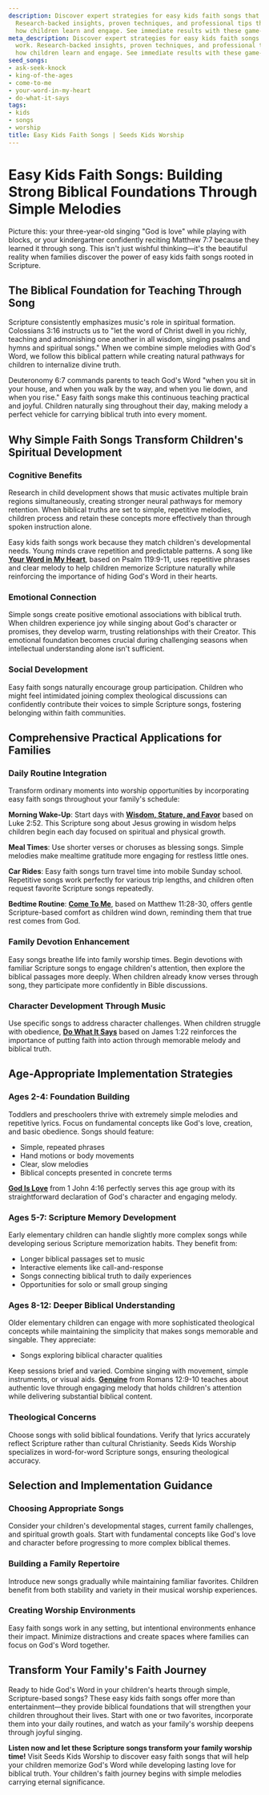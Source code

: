 ```yaml
---
description: Discover expert strategies for easy kids faith songs that actually work.
  Research-backed insights, proven techniques, and professional tips that transform
  how children learn and engage. See immediate results with these game-changing methods!
meta_description: Discover expert strategies for easy kids faith songs that actually
  work. Research-backed insights, proven techniques, and professional tips that transform
  how children learn and engage. See immediate results with these game-changing methods!
seed_songs:
- ask-seek-knock
- king-of-the-ages
- come-to-me
- your-word-in-my-heart
- do-what-it-says
tags:
- kids
- songs
- worship
title: Easy Kids Faith Songs | Seeds Kids Worship
---
```

# Easy Kids Faith Songs: Building Strong Biblical Foundations Through Simple Melodies

Picture this: your three-year-old singing "God is love" while playing with blocks, or your kindergartner confidently reciting Matthew 7:7 because they learned it through song. This isn't just wishful thinking—it's the beautiful reality when families discover the power of easy kids faith songs rooted in Scripture.

## The Biblical Foundation for Teaching Through Song

Scripture consistently emphasizes music's role in spiritual formation. Colossians 3:16 instructs us to "let the word of Christ dwell in you richly, teaching and admonishing one another in all wisdom, singing psalms and hymns and spiritual songs." When we combine simple melodies with God's Word, we follow this biblical pattern while creating natural pathways for children to internalize divine truth.

Deuteronomy 6:7 commands parents to teach God's Word "when you sit in your house, and when you walk by the way, and when you lie down, and when you rise." Easy faith songs make this continuous teaching practical and joyful. Children naturally sing throughout their day, making melody a perfect vehicle for carrying biblical truth into every moment.

## Why Simple Faith Songs Transform Children's Spiritual Development

### Cognitive Benefits

Research in child development shows that music activates multiple brain regions simultaneously, creating stronger neural pathways for memory retention. When biblical truths are set to simple, repetitive melodies, children process and retain these concepts more effectively than through spoken instruction alone.

Easy kids faith songs work because they match children's developmental needs. Young minds crave repetition and predictable patterns. A song like **[Your Word in My Heart](https://seedskidsworship.com/product/your-word-in-my-heart-psalm-1199-11-2/)**, based on Psalm 119:9-11, uses repetitive phrases and clear melody to help children memorize Scripture naturally while reinforcing the importance of hiding God's Word in their hearts.

### Emotional Connection

Simple songs create positive emotional associations with biblical truth. When children experience joy while singing about God's character or promises, they develop warm, trusting relationships with their Creator. This emotional foundation becomes crucial during challenging seasons when intellectual understanding alone isn't sufficient.

### Social Development

Easy faith songs naturally encourage group participation. Children who might feel intimidated joining complex theological discussions can confidently contribute their voices to simple Scripture songs, fostering belonging within faith communities.

## Comprehensive Practical Applications for Families

### Daily Routine Integration

Transform ordinary moments into worship opportunities by incorporating easy faith songs throughout your family's schedule:

**Morning Wake-Up**: Start days with **[Wisdom, Stature, and Favor](https://seedskidsworship.com/product/wisdom-stature-and-favor-luke-252-2/)** based on Luke 2:52. This Scripture song about Jesus growing in wisdom helps children begin each day focused on spiritual and physical growth.

**Meal Times**: Use shorter verses or choruses as blessing songs. Simple melodies make mealtime gratitude more engaging for restless little ones.

**Car Rides**: Easy faith songs turn travel time into mobile Sunday school. Repetitive songs work perfectly for various trip lengths, and children often request favorite Scripture songs repeatedly.

**Bedtime Routine**: **[Come To Me](https://seedskidsworship.com/product/when-you-lie-down-lullabies-scripture-songs/)**, based on Matthew 11:28-30, offers gentle Scripture-based comfort as children wind down, reminding them that true rest comes from God.

### Family Devotion Enhancement

Easy songs breathe life into family worship times. Begin devotions with familiar Scripture songs to engage children's attention, then explore the biblical passages more deeply. When children already know verses through song, they participate more confidently in Bible discussions.

### Character Development Through Music

Use specific songs to address character challenges. When children struggle with obedience, **[Do What It Says](https://seedskidsworship.com/product/do-what-it-says-james-122-2/)** based on James 1:22 reinforces the importance of putting faith into action through memorable melody and biblical truth.

## Age-Appropriate Implementation Strategies

### Ages 2-4: Foundation Building

Toddlers and preschoolers thrive with extremely simple melodies and repetitive lyrics. Focus on fundamental concepts like God's love, creation, and basic obedience. Songs should feature:

- Simple, repeated phrases
- Hand motions or body movements
- Clear, slow melodies
- Biblical concepts presented in concrete terms

**[God Is Love](https://seedskidsworship.com/product/god-is-love-1-john-416/)** from 1 John 4:16 perfectly serves this age group with its straightforward declaration of God's character and engaging melody.

### Ages 5-7: Scripture Memory Development

Early elementary children can handle slightly more complex songs while developing serious Scripture memorization habits. They benefit from:

- Longer biblical passages set to music
- Interactive elements like call-and-response
- Songs connecting biblical truth to daily experiences
- Opportunities for solo or small group singing

### Ages 8-12: Deeper Biblical Understanding

Older elementary children can engage with more sophisticated theological concepts while maintaining the simplicity that makes songs memorable and singable. They appreciate:

- Songs exploring biblical character qualities

Keep sessions brief and varied. Combine singing with movement, simple instruments, or visual aids. **[Genuine](https://seedskidsworship.com/product/genuine-romans-129-10-2/)** from Romans 12:9-10 teaches about authentic love through engaging melody that holds children's attention while delivering substantial biblical content.

### Theological Concerns

Choose songs with solid biblical foundations. Verify that lyrics accurately reflect Scripture rather than cultural Christianity. Seeds Kids Worship specializes in word-for-word Scripture songs, ensuring theological accuracy.

## Selection and Implementation Guidance

### Choosing Appropriate Songs

Consider your children's developmental stages, current family challenges, and spiritual growth goals. Start with fundamental concepts like God's love and character before progressing to more complex biblical themes.

### Building a Family Repertoire

Introduce new songs gradually while maintaining familiar favorites. Children benefit from both stability and variety in their musical worship experiences.

### Creating Worship Environments

Easy faith songs work in any setting, but intentional environments enhance their impact. Minimize distractions and create spaces where families can focus on God's Word together.

## Transform Your Family's Faith Journey

Ready to hide God's Word in your children's hearts through simple, Scripture-based songs? These easy kids faith songs offer more than entertainment—they provide biblical foundations that will strengthen your children throughout their lives. Start with one or two favorites, incorporate them into your daily routines, and watch as your family's worship deepens through joyful singing.

**Listen now and let these Scripture songs transform your family worship time!** Visit Seeds Kids Worship to discover easy faith songs that will help your children memorize God's Word while developing lasting love for biblical truth. Your children's faith journey begins with simple melodies carrying eternal significance.

<script type="application/ld+json">
{
  "@context": "https://schema.org",
  "@type": "Article",
  "headline": "Easy Kids Faith Songs",
  "author": {
    "@type": "Organization",
    "name": "Seeds Kids Worship"
  },
  "publisher": {
    "@type": "Organization",
    "name": "Seeds Kids Worship",
    "logo": {
      "@type": "ImageObject",
      "url": "https://seedskidsworship.com/logo.png"
    }
  },
  "datePublished": "2025-09-04T11:48:45.160164",
  "dateModified": "2025-09-04T11:48:45.160187",
  "description": "Discover expert strategies for easy kids faith songs that actually work. Research-backed insights, proven techniques, and professional tips that transform how c",
  "mainEntityOfPage": {
    "@type": "WebPage",
    "@id": "https://seedskidsworship.com/activities/easy-kids-faith-songs/"
  }
}
</script>

<script type="application/ld+json">
{
  "@context": "https://schema.org",
  "@type": "Product",
  "name": "Ask Seek Knock",
  "description": "Interactive worship song teaching children Jesus' promise about asking seeking and knocking in prayer",
  "url": "https://seedskidsworship.com/product/ask-seek-knock-matthew-77-8-2/",
  "brand": {
    "@type": "Brand",
    "name": "Seeds Kids Worship"
  },
  "category": "Children's Christian Music",
  "album": "Seeds of Courage"
}
</script>

<script type="application/ld+json">
{
  "@context": "https://schema.org",
  "@type": "Product",
  "name": "King of the Ages",
  "description": "A majestic worship song declaring God as the eternal King",
  "url": "https://seedskidsworship.com/product/king-of-the-ages-1-timothy-117/",
  "brand": {
    "@type": "Brand",
    "name": "Seeds Kids Worship"
  },
  "category": "Children's Christian Music",
  "album": "Sing God's Word"
}
</script>

<script type="application/ld+json">
{
  "@context": "https://schema.org",
  "@type": "Product",
  "name": "Come To Me",
  "description": "Biblical lullaby based on Matthew 11:28-30 offering rest and comfort through God's Word. Creates peaceful atmosphere for bedtime worship reminding families that true rest comes from God alone. Part of Scripture-based lullaby collection.",
  "url": "https://seedskidsworship.com/product/when-you-lie-down-lullabies-scripture-songs/",
  "brand": {
    "@type": "Brand",
    "name": "Seeds Kids Worship"
  },
  "category": "Children's Christian Music",
  "album": "When You Lie Down: Lullabies…"
}
</script>

<script type="application/ld+json">
{
  "@context": "https://schema.org",
  "@type
